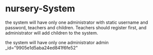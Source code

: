 # nursery-System

the system will have only one administrator with static username and password, teachers and children.
Teachers should register first, and administrator will add children to the system.

the system will have only one administrator
admin _id="9905e1d5aba24ed841f6fe52"

